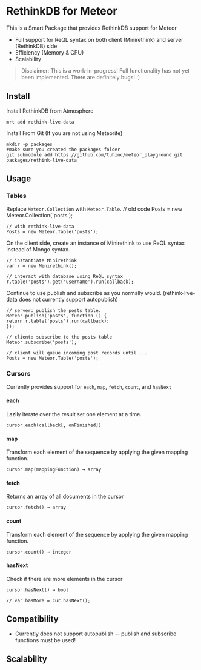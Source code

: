 RethinkDB for Meteor 
=================

This is a Smart Package that provides RethinkDB support for Meteor

* Full support for ReQL syntax on both client (Minirethink) and server (RethinkDB) side
* Efficiency (Memory & CPU)
* Scalability

> Disclaimer: This is a work-in-progress! Full functionality has not yet been implemented. There are definitely bugs! :)

Install
-------------

Install RethinkDB from Atmosphere
    
    mrt add rethink-live-data

Install From Git (If you are not using Meteorite)

    mkdir -p packages
    #make sure you created the packages folder
    git submodule add https://github.com/tuhinc/meteor_playground.git packages/rethink-live-data

Usage
-------------
### Tables
Replace `Meteor.Collection` with `Meteor.Table`.
    // old code
    Posts = new Meteor.Collection('posts');

    // with rethink-live-data
    Posts = new Meteor.Table('posts');

On the client side, create an instance of Minirethink to use ReQL syntax instead of Mongo syntax.

    // instantiate Minirethink
    var r = new Minirethink();
  
    // interact with database using ReQL syntax
    r.table('posts').get('username').run(callback);
  
Continue to use publish and subscribe as you normally would. (rethink-live-data does not currently support autopublish)

    // server: publish the posts table.
    Meteor.publish('posts', function () {
    return r.table('posts').run(callback);
    });
  
    // client: subscribe to the posts table
    Meteor.subscribe('posts');
  
    // client will queue incoming post records until ...
    Posts = new Meteor.Table('posts');
    
### Cursors

Currently provides support for `each`, `map`, `fetch`, `count`, and `hasNext`

#### each
Lazily iterate over the result set one element at a time.
    
    cursor.each(callback[, onFinished])
    
#### map
Transform each element of the sequence by applying the given mapping function.

    cursor.map(mappingFunction) → array
  
#### fetch
Returns an array of all documents in the cursor

    cursor.fetch() → array    

#### count
Transform each element of the sequence by applying the given mapping function.

    cursor.count() → integer
    
#### hasNext
Check if there are more elements in the cursor

    cursor.hasNext() → bool
  
    // var hasMore = cur.hasNext();
    

## Compatibility

* Currently does not support autopublish -- publish and subscribe functions must be used!

## Scalability

